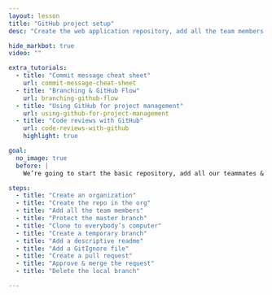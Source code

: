 ```yaml
---
layout: lesson
title: "GitHub project setup"
desc: "Create the web application repository, add all the team members & enforce some branch and review protections."

hide_markbot: true
video: ""

extra_tutorials:
  - title: "Commit message cheat sheet"
    url: commit-message-cheat-sheet
  - title: "Branching & GitHub Flow"
    url: branching-github-flow
  - title: "Using GitHub for project management"
    url: using-github-for-project-management
  - title: "Code reviews with GitHub"
    url: code-reviews-with-github
    highlight: true

goal:
  no_image: true
  before: |
    We’re going to start the basic repository, add all our teammates & set up a better GitHub code review process to enforce code reviews for each other.

steps:
  - title: "Create an organization"
  - title: "Create the repo in the org"
  - title: "Add all the team members"
  - title: "Protect the master branch"
  - title: "Clone to everybody’s computer"
  - title: "Create a temporary branch"
  - title: "Add a descriptive readme"
  - title: "Add a GitIgnore file"
  - title: "Create a pull request"
  - title: "Approve & merge the request"
  - title: "Delete the local branch"

---
```

